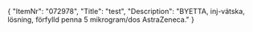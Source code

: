 {
  "ItemNr": "072978",
  "Title": "test",
  "Description": "BYETTA, inj-vätska, lösning, förfylld penna 5 mikrogram/dos AstraZeneca."
}